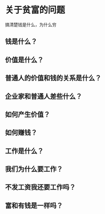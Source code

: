 # 关于贫富的问题

搞清楚钱是什么，为什么穷

## 钱是什么？

## 价值是什么？

## 普通人的价值和钱的关系是什么？

## 企业家和普通人差些什么？

## 如何产生价值？

## 如何赚钱？

## 工作是什么？

## 我们为什么要工作？

## 不发工资我还要工作吗？

## 富和有钱是一样吗？
